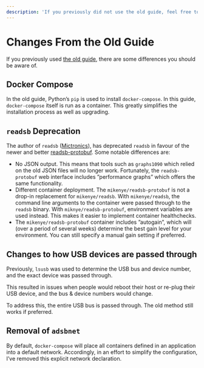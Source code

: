 ```yaml
---
description: 'If you previously did not use the old guide, feel free to skip this page.'
---
```


# Changes From the Old Guide

If you previously used [the old guide](https://github.com/mikenye/docker-readsb/wiki/Guide-to-ADS-B-Data-Receiving,-Decoding-and-Sharing,-Leveraging-RTLSDR-and-Docker), there are some differences you should be aware of.

## Docker Compose

In the old guide, Python’s `pip` is used to install `docker-compose`. In this guide, `docker-compose` itself is run as a container. This greatly simplifies the installation process as well as upgrading.

## `readsb` Deprecation

The author of `readsb` \([Mictronics](https://github.com/Mictronics)\), has deprecated `readsb` in favour of the newer and better [readsb-protobuf](https://github.com/Mictronics/readsb-protobuf). Some notable differences are:

* No JSON output. This means that tools such as `graphs1090` which relied on the old JSON files will no longer work. Fortunately, the `readsb-protobuf` web interface includes ”performance graphs” which offers the same functionality.
* Different container deployment. The `mikenye/readsb-protobuf` is not a drop-in replacement for `mikenye/readsb`. With `mikenye/readsb`, the command line arguments to the container were passed through to the `readsb` binary. With `miknye/readsb-protobuf`, environment variables are used instead. This makes it easier to implement container healthchecks.
* The `mikenye/readsb-protobuf` container includes ”autogain”, which will \(over a period of several weeks\) determine the best gain level for your environment. You can still specify a manual gain setting if preferred.

## Changes to how USB devices are passed through

Previously, `lsusb` was used to determine the USB bus and device number, and the exact device was passed through.

This resulted in issues when people would reboot their host or re-plug their USB device, and the bus & device numbers would change.

To address this, the entire USB bus is passed through. The old method still works if preferred.

## Removal of `adsbnet`

By default, `docker-compose` will place all containers defined in an application into a default network. Accordingly, in an effort to simplify the configuration, I’ve removed this explicit network declaration.



























